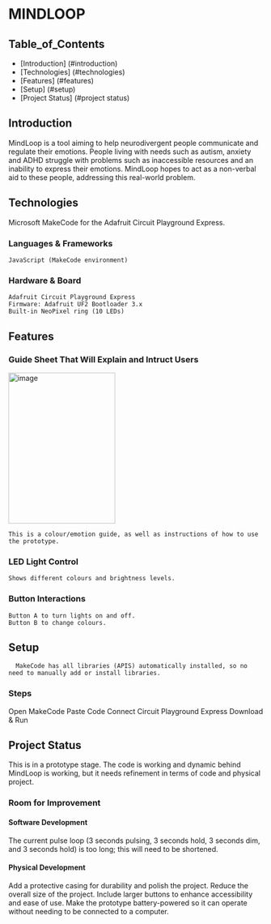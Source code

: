 # MINDLOOP
## Table_of_Contents
* [Introduction] (#introduction)
* [Technologies] (#technologies)
* [Features] (#features)
* [Setup] (#setup)
* [Project Status] (#project status)

## Introduction 
MindLoop is a tool aiming to help neurodivergent people communicate and regulate their emotions. People living with needs such as autism, anxiety and ADHD struggle with problems such as inaccessible resources and an inability to express their emotions. MindLoop hopes to act as a non-verbal aid to these people, addressing this real-world problem.

## Technologies
Microsoft MakeCode for the Adafruit Circuit Playground Express.

  ### Languages & Frameworks
    JavaScript (MakeCode environment)
  
  ### Hardware & Board
    Adafruit Circuit Playground Express
    Firmware: Adafruit UF2 Bootloader 3.x
    Built-in NeoPixel ring (10 LEDs)

## Features
  ### Guide Sheet That Will Explain and Intruct Users
  <img width="211" height="298" alt="image" src="https://github.com/user-attachments/assets/9ad723fd-c8c2-417a-b2f8-c786c2f47727" /> 
    
    This is a colour/emotion guide, as well as instructions of how to use the prototype.
    
  ### LED Light Control
    Shows different colours and brightness levels.
    
  ### Button Interactions
    Button A to turn lights on and off. 
    Button B to change colours.

## Setup
      MakeCode has all libraries (APIS) automatically installed, so no need to manually add or install libraries.
      
  ### Steps
  Open MakeCode
  Paste Code
  Connect Circuit Playground Express
  Download & Run

## Project Status
  This is in a prototype stage. The code is working and dynamic behind MindLoop is working, but it needs refinement in terms of code and physical project.
  ### Room for Improvement
  #### Software Development  
The current pulse loop (3 seconds pulsing, 3 seconds hold, 3 seconds dim, and 3 seconds hold) is too long; this will need to be shortened.

  #### Physical Development
  Add a protective casing for durability and polish the project.
  Reduce the overall size of the project.
  Include larger buttons to enhance accessibility and ease of use.
  Make the prototype battery-powered so it can operate without needing to be connected to a computer.
